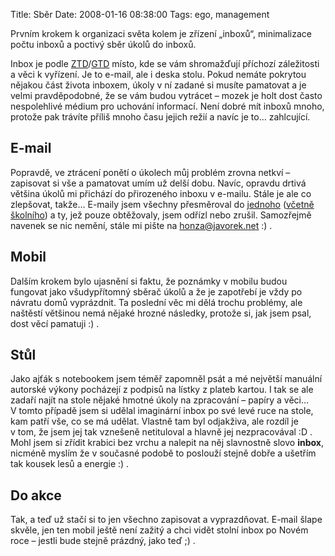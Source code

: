 Title: Sběr
Date: 2008-01-16 08:38:00
Tags: ego, management

Prvním krokem k organizaci světa kolem je zřízení „inboxů“, minimalizace počtu inboxů a poctivý sběr úkolů do inboxů.

Inbox je podle [ZTD](http://zenhabits.net/2007/04/zen-to-done-ztd-the-ultimate-simple-productivity-system/)/[GTD](http://en.wikipedia.org/wiki/Getting_Things_Done) místo, kde se vám shromažďují příchozí záležitosti a věci k vyřízení. Je to e-mail, ale i deska stolu. Pokud nemáte pokrytou nějakou část života inboxem, úkoly v ní zadané si musíte pamatovat a je velmi pravděpodobné, že se vám budou vytrácet – mozek je holt dost často nespolehlivé médium pro uchování informací. Není dobré mít inboxů mnoho, protože pak trávíte příliš mnoho času jejich režií a navíc je to… zahlcující.

## E-mail

Popravdě, ve ztrácení ponětí o úkolech můj problém zrovna netkví – zapisovat si vše a pamatovat umím už delší dobu. Navíc, opravdu drtivá většina úkolů mi přichází do přirozeného inboxu v e-mailu. Stále je ale co zlepšovat, takže… E-maily jsem všechny přesměroval do [jednoho](http://www.gmail.com/) ([včetně školního](http://www.fit.vutbr.cz/CVT/net/procmail.html)) a ty, jež pouze obtěžovaly, jsem odřízl nebo zrušil. Samozřejmě navenek se nic nemění, stále mi pište na [honza@javorek.net](mailto:honza@javorek.net) :) .

## Mobil

Dalším krokem bylo ujasnění si faktu, že poznámky v mobilu budou fungovat jako všudypřítomný sběrač úkolů a že je zapotřebí je vždy po návratu domů vyprázdnit. Ta poslední věc mi dělá trochu problémy, ale naštěstí většinou nemá nějaké hrozné následky, protože si, jak jsem psal, dost věcí pamatuji :) .

## Stůl

Jako ajťák s notebookem jsem téměř zapomněl psát a mé největší manuální autorské výkony pocházejí z podpisů na lístky z plateb kartou. I tak se ale zadaří najít na stole nějaké hmotné úkoly na zpracování – papíry a věci… V tomto případě jsem si udělal imaginární inbox po své levé ruce na stole, kam patří vše, co se má udělat. Vlastně tam byl odjakživa, ale rozdíl je v tom, že jsem jej tak vznešeně netituloval a hlavně jej nezpracovával :D . Mohl jsem si zřídit krabici bez vrchu a nalepit na něj slavnostně slovo **inbox**, nicméně myslím že v současné podobě to poslouží stejně dobře a ušetřím tak kousek lesů a energie :) .

## Do akce

Tak, a teď už stačí si to jen všechno zapisovat a vyprazdňovat. E-mail šlape skvěle, jen ten mobil ještě není zažitý a chci vidět stolní inbox po Novém roce – jestli bude stejně prázdný, jako teď
;) .